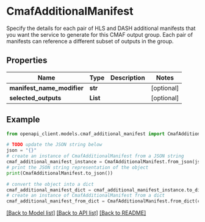 # CmafAdditionalManifest

Specify the details for each pair of HLS and DASH additional manifests that you want the service to generate for this CMAF output group. Each pair of manifests can reference a different subset of outputs in the group.

## Properties

Name | Type | Description | Notes
------------ | ------------- | ------------- | -------------
**manifest_name_modifier** | **str** |  | [optional] 
**selected_outputs** | **List** |  | [optional] 

## Example

```python
from openapi_client.models.cmaf_additional_manifest import CmafAdditionalManifest

# TODO update the JSON string below
json = "{}"
# create an instance of CmafAdditionalManifest from a JSON string
cmaf_additional_manifest_instance = CmafAdditionalManifest.from_json(json)
# print the JSON string representation of the object
print(CmafAdditionalManifest.to_json())

# convert the object into a dict
cmaf_additional_manifest_dict = cmaf_additional_manifest_instance.to_dict()
# create an instance of CmafAdditionalManifest from a dict
cmaf_additional_manifest_from_dict = CmafAdditionalManifest.from_dict(cmaf_additional_manifest_dict)
```
[[Back to Model list]](../README.md#documentation-for-models) [[Back to API list]](../README.md#documentation-for-api-endpoints) [[Back to README]](../README.md)


